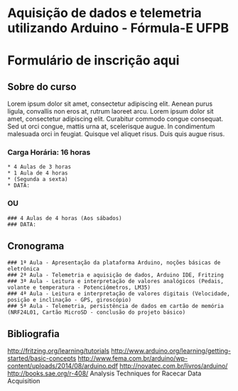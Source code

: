 # Aquisição de dados e telemetria utilizando Arduino - Fórmula-E UFPB
##
# Formulário de inscrição aqui
##

## Sobre do curso

Lorem ipsum dolor sit amet, consectetur adipiscing elit. Aenean purus ligula, convallis non eros at, rutrum laoreet arcu. Lorem ipsum dolor sit amet, consectetur adipiscing elit. Curabitur commodo congue consequat. Sed ut orci congue, mattis urna at, scelerisque augue. In condimentum malesuada orci in feugiat. Quisque vel aliquet risus. Duis quis augue risus.

### Carga Horária: 16 horas

	* 4 Aulas de 3 horas
	* 1 Aula de 4 horas
	* (Segunda a sexta)
	* DATA:

### OU

	### 4 Aulas de 4 horas (Aos sábados)
	### DATA:

## Cronograma

	### 1ª Aula - Apresentação da plataforma Arduino, noções básicas de eletrônica
	### 2ª Aula - Telemetria e aquisição de dados, Arduino IDE, Fritzing
	### 3ª Aula - Leitura e interpretação de valores analógicos (Pedais, volante e temperatura - Potenciômetros, LM35)
	### 4ª Aula - Leitura e interpretação de valores digitais (Velocidade, posição e inclinação - GPS, giroscópio)
	### 5ª Aula - Telemetria, persistência de dados em cartão de memória (NRF24L01, Cartão MicroSD - conclusão do projeto básico)

## Bibliografia

http://fritzing.org/learning/tutorials
http://www.arduino.org/learning/getting-started/basic-concepts
http://www.fema.com.br/arduino/wp-content/uploads/2014/08/arduino.pdf
http://novatec.com.br/livros/arduino/
http://books.sae.org/r-408/ Analysis Techniques for Racecar Data Acquisition
